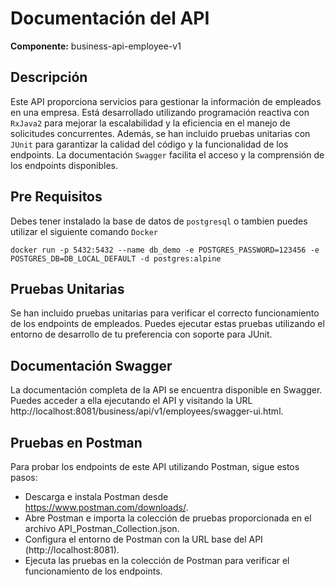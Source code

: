 # Documentación del API

**Componente:** business-api-employee-v1

## Descripción
Este API proporciona servicios para gestionar la información de empleados en una empresa.
Está desarrollado utilizando programación reactiva con `RxJava2` para mejorar la escalabilidad y la eficiencia en el manejo de solicitudes concurrentes.
Además, se han incluido pruebas unitarias con `JUnit` para garantizar la calidad del código y la funcionalidad de los endpoints.
La documentación `Swagger` facilita el acceso y la comprensión de los endpoints disponibles.

## Pre Requisitos

Debes tener instalado la base de datos de `postgresql` o tambien puedes utilizar el siguiente comando `Docker`

```
docker run -p 5432:5432 --name db_demo -e POSTGRES_PASSWORD=123456 -e POSTGRES_DB=DB_LOCAL_DEFAULT -d postgres:alpine
```

## Pruebas Unitarias
Se han incluido pruebas unitarias para verificar el correcto funcionamiento de los endpoints de empleados.
Puedes ejecutar estas pruebas utilizando el entorno de desarrollo de tu preferencia con soporte para JUnit.

## Documentación Swagger
La documentación completa de la API se encuentra disponible en Swagger.
Puedes acceder a ella ejecutando el API y visitando la URL http://localhost:8081/business/api/v1/employees/swagger-ui.html.

## Pruebas en Postman
Para probar los endpoints de este API utilizando Postman, sigue estos pasos:

* Descarga e instala Postman desde https://www.postman.com/downloads/.
* Abre Postman e importa la colección de pruebas proporcionada en el archivo API_Postman_Collection.json.
* Configura el entorno de Postman con la URL base del API (http://localhost:8081).
* Ejecuta las pruebas en la colección de Postman para verificar el funcionamiento de los endpoints.
